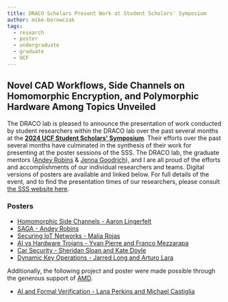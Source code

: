 ```yaml
---
title: DRACO Scholars Present Work at Student Scholars' Symposium
author: mike-borowczak
tags:
  - research
  - poster
  - undergraduate
  - graduate
  - UCF
---
```


## Novel CAD Workflows, Side Channels on Homomorphic Encryption, and Polymorphic Hardware Among Topics Unveiled

The DRACO lab is pleased to announce the presentation of work conducted by student researchers within the DRACO lab over the past several months at the **[2024 UCF Student Scholars' Symposium](https://researchweek.ucf.edu/symposium/)**. Their efforts over the past several months have culminated in the synthesis of their work for presenting at the poster sessions of the SSS. The DRACO lab, the graduate mentors ([Andey Robins](/members/andey-robins.html) & [Jenna Goodrich](/members/jenna-goodrich.html)), and I are all proud of the efforts and accomplishments of our individual researchers and teams. Digital versions of posters are available and linked below. For full details of the event, and to find the presentation times of our researchers, please consult [the SSS website here](https://virtual.oxfordabstracts.com/#/event/4539/program).

### Posters

- [Homomorphic Side Channels - Aaron Lingerfelt](/2024/03/27/Homomorphic-Side-Channels.html)
- [SAGA - Andey Robins](/2024/03/27/SAGA.html)
- [Securing IoT Networks - Malia Rojas](/2024/03/27/Securing-IoT-Networks.html)
- [AI vs Hardware Trojans - Yvan Pierre and Franco Mezzarapa](/2024/03/26/AI-vs-Hardware-Trojans.html)
- [Car Security - Sheridan Sloan and Kate Doyle](/2024/03/26/Car-Security.html)
- [Dynamic Key Operations - Jarred Long and Arturo Lara](/2024/03/26/Dynamic-Key-Operations.html)

Additionally, the following project and poster were made possible through the generous support of [AMD](/members/amd.html).

- [AI and Formal Verification - Lana Perkins and Michael Castiglia](/2024/03/26/AI-and-Formal-Verification.html)
